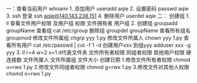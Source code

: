 一：查看当前用户 whoami
	1. 添加用户 useradd aqie
	2. 设置密码 passwd  aqie
	3. ssh 登录 ssh aqie@140.143.238.151
	4. 删除用户 userdel aqie
二： 创建组
	1. ll 查看文件用户权限 及用户组
		权限 文件拥有者 用户组
	2. 创建组 groupadd groupName
	   查看组	cat /etc/group
	   删除组 groupdel groupName
	   查看所有组名 groupmod
	   修改文件所属组 chgrp yyy 1.py
	   修改文件所属人 chown yyy 1.py
	   查看所有用户 cat /etc/passwd | cut -f 1 -d
	   创建用户xxx 到组yyy   adduser xxx -g yyy
	3. ll  r=4 w=2 x=1
	 d代表文件夹 文件所有者权限 同组者权限 其他用户权限 硬连接数 文件所属人
	 文件所属组 文件大小 创建日期
	 1.修改文件所有者权限 chmod u=rwx 1.py
	 2.修改文件同组者权限 chmod g=rwx 1.py
	 3.修改文件对其他人权限 chomd o=rwx 1.py
